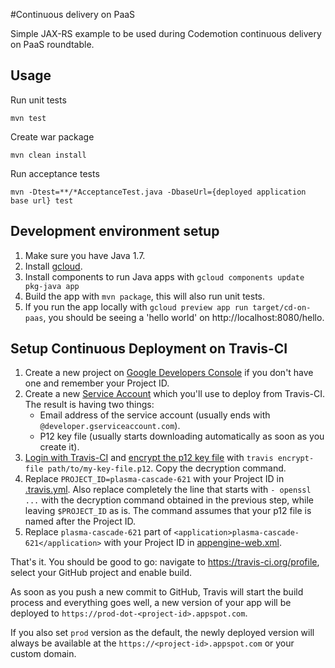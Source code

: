 #Continuous delivery on PaaS

Simple JAX-RS example to be used during Codemotion continuous delivery on PaaS roundtable.

## Usage

Run unit tests
```
mvn test
```

Create war package
```
mvn clean install
```

Run acceptance tests
```
mvn -Dtest=**/*AcceptanceTest.java -DbaseUrl={deployed application base url} test
```

## Development environment setup

1. Make sure you have Java 1.7.
2. Install [gcloud](https://cloud.google.com/sdk/gcloud/).
3. Install components to run Java apps with `gcloud components update pkg-java app`
4. Build the app with `mvn package`, this will also run unit tests.
5. If you run the app locally with `gcloud preview app run target/cd-on-paas`,
   you should be seeing a 'hello world' on http://localhost:8080/hello.

## Setup Continuous Deployment on Travis-CI

1. Create a new project on [Google Developers Console](https://console.developers.google.com)
   if you don't have one and remember your Project ID.
2. Create a new [Service Account](https://developers.google.com/accounts/docs/OAuth2ServiceAccount#creatinganaccount)
   which you'll use to deploy from Travis-CI. The result is having two things:
     * Email address of the service account (usually ends with `@developer.gserviceaccount.com`).
     * P12 key file (usually starts downloading automatically as soon as you create it).
3. [Login with Travis-CI](https://github.com/travis-ci/travis.rb#login)
   and [encrypt the p12 key file](http://docs.travis-ci.com/user/encrypting-files/)
   with `travis encrypt-file path/to/my-key-file.p12`. Copy the decryption command.
4. Replace `PROJECT_ID=plasma-cascade-621` with your Project ID in [.travis.yml](.travis.yml).
   Also replace completely the line that starts with `- openssl ...` with the decryption command obtained
   in the previous step, while leaving `$PROJECT_ID` as is. The command assumes that your p12 file
   is named after the Project ID.
5. Replace `plasma-cascade-621` part of `<application>plasma-cascade-621</application>` with your Project ID
   in [appengine-web.xml](src/main/webapp/WEB-INF/appengine-web.xml).

That's it. You should be good to go: navigate to https://travis-ci.org/profile, select your GitHub project
and enable build.

As soon as you push a new commit to GitHub, Travis will start the build process and everything goes well,
a new version of your app will be deployed to `https://prod-dot-<project-id>.appspot.com`.

If you also set `prod` version as the default, the newly deployed version will always be available
at the `https://<project-id>.appspot.com` or your custom domain.

